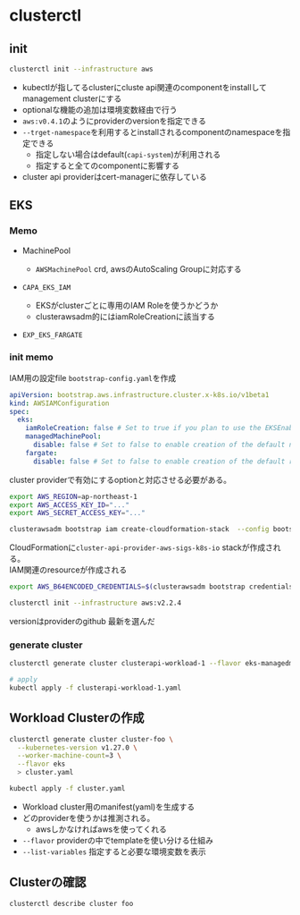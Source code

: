 # clusterctl

## init

```sh
clusterctl init --infrastructure aws
```

* kubectlが指してるclusterにcluste api関連のcomponentをinstallしてmanagement clusterにする
* optionalな機能の追加は環境変数経由で行う
* `aws:v0.4.1`のようにproviderのversionを指定できる
* `--trget-namespace`を利用するとinstallされるcomponentのnamespaceを指定できる
  * 指定しない場合はdefault(`capi-system`)が利用される
  * 指定すると全てのcomponentに影響する
* cluster api providerはcert-managerに依存している


## EKS

### Memo

* MachinePool
  * `AWSMachinePool` crd, awsのAutoScaling Groupに対応する

* `CAPA_EKS_IAM`
  * EKSがclusterごとに専用のIAM Roleを使うかどうか
  * clusterawsadm的にはiamRoleCreationに該当する

* `EXP_EKS_FARGATE`


### init memo

IAM用の設定file `bootstrap-config.yaml`を作成

```yaml
apiVersion: bootstrap.aws.infrastructure.cluster.x-k8s.io/v1beta1
kind: AWSIAMConfiguration
spec:
  eks:
    iamRoleCreation: false # Set to true if you plan to use the EKSEnableIAM feature flag to enable automatic creation of IAM roles
    managedMachinePool:
      disable: false # Set to false to enable creation of the default node role for managed machine pools
    fargate:
      disable: false # Set to false to enable creation of the default role for the fargate profiles
```

cluster providerで有効にするoptionと対応させる必要がある。

```sh
export AWS_REGION=ap-northeast-1
export AWS_ACCESS_KEY_ID="..."
export AWS_SECRET_ACCESS_KEY="..."

clusterawsadm bootstrap iam create-cloudformation-stack  --config bootstrap-config.yaml
```

CloudFormationに`cluster-api-provider-aws-sigs-k8s-io` stackが作成される。  
IAM関連のresourceが作成される

```sh
export AWS_B64ENCODED_CREDENTIALS=$(clusterawsadm bootstrap credentials encode-as-profile)

clusterctl init --infrastructure aws:v2.2.4
```

versionはproviderのgithub 最新を選んだ

### generate cluster

```sh
clusterctl generate cluster clusterapi-workload-1 --flavor eks-managedmachinepool --kubernetes-version v1.27.0 --worker-machine-count=3 > clusterapi-workload-1.yaml

# apply
kubectl apply -f clusterapi-workload-1.yaml
```


## Workload Clusterの作成

```sh
clusterctl generate cluster cluster-foo \
  --kubernetes-version v1.27.0 \
  --worker-machine-count=3 \
  --flavor eks
  > cluster.yaml

kubectl apply -f cluster.yaml
```

* Workload cluster用のmanifest(yaml)を生成する
* どのproviderを使うかは推測される。
  * awsしかなければawsを使ってくれる
* `--flavor` providerの中でtemplateを使い分ける仕組み
* `--list-variables` 指定すると必要な環境変数を表示

## Clusterの確認

```sh
clusterctl describe cluster foo
```